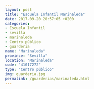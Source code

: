 ```yaml
---
layout: post
title: "Escuela Infantil Marinaleda"
date: 2017-09-20 20:57:05 +0200
categories:
- Escuela Infantil
- sevilla
- marinaleda
- Centro público
- guarderia
name: "Marinaleda"
province: "Sevilla"
location: "Marinaleda"
code: "41017272"
type: "Centro público"
img: guarderia.jpg
permalink: /guarderias/marinaleda.html
---
```

